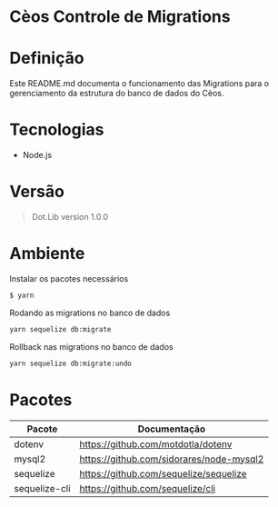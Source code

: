 # Cèos Controle de Migrations

# Definição

Este README.md documenta o funcionamento das Migrations para o gerenciamento da estrutura do banco de dados do Cèos.

# Tecnologias

- Node.js

# Versão

> Dot.Lib version 1.0.0

# Ambiente

Instalar os pacotes necessários

```sh
$ yarn
```

Rodando as migrations no banco de dados

```sh
yarn sequelize db:migrate
```

Rollback nas migrations no banco de dados

```sh
yarn sequelize db:migrate:undo
```

# Pacotes

| Pacote        | Documentação                             |
| ------------- | ---------------------------------------- |
| dotenv        | https://github.com/motdotla/dotenv       |
| mysql2        | https://github.com/sidorares/node-mysql2 |
| sequelize     | https://github.com/sequelize/sequelize   |
| sequelize-cli | https://github.com/sequelize/cli         |
